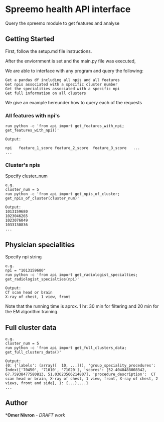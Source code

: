 # Spreemo health API interface

Query the spreemo module to get features and analyse

## Getting Started


First, follow the setup.md file instructions.


After the enviornment is set and the main.py file was executed,

We are able to interface with any program and query the following:

```
Get a pandas df including all npis and all features
Get npis associated with a specific cluster number
Get the specialities associated with a specific npi
Get full information on all clusters
```

We give an example hereunder how to query each of the requests



### All features with npi's

```
run python -c 'from api import get_features_with_npi; get_features_with_npi()'

Output:

npi   feature_1_score feature_2_score  feature_3_score   ...
...

```

### Cluster's npis

Specify cluster_num
```
e.g.
cluster_num = 5
run python -c 'from api import get_npis_of_cluster; get_npis_of_cluster(cluster_num)'

Output:
1013159680
1023046265
1023076049
1033130836
...

```


## Physician specialities

Specify npi string

```
e.g.
npi = "1013159680"
run python -c 'from api import get_radiologist_specialties; get_radiologist_specialties(npi)'

Output:
CT scan head or brain
X-ray of chest, 1 view, front

```

Note that the running time is aprox. 1 hr: 30 min for filtering and 20
min for the EM algorithm training.

## Full cluster data
```
e.g.
cluster_num = 5
run python -c 'from api import get_full_clusters_data; get_full_clusters_data()'

Output:
{0: {'labels': (array([  10, ...])), 'group_speciality_procedures':  Index(['70450', '71010', '71020'], 'scores': [52.4048488008342, 67.75938477580813, 51.03623566214807], 'procedure_description':  CT scan head or brain, X-ray of chest, 1 view, front, X-ray of chest, 2 views, front and side}, 1: {...},...}
...

```

## Author

***Omer Nivron** - *DRAFT work*




